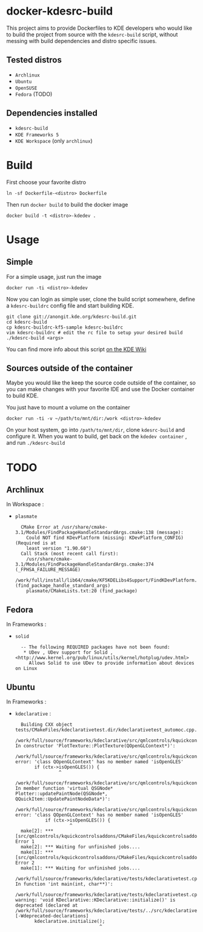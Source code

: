 docker-kdesrc-build
===================
This project aims to provide Dockerfiles to KDE developers 
who would like to build the project from source with the `kdesrc-build` script, 
without messing with build dependencies and distro specific issues.

Tested distros
-----------------

* `Archlinux`
* `Ubuntu`
* `OpenSUSE`
* `Fedora` (TODO)

Dependencies installed
----------------------

* `kdesrc-build`
* `KDE Frameworks 5`
* `KDE Workspace` (only `archlinux`)

Build
=====

First choose your favorite distro

    ln -sf Dockerfile-<distro> Dockerfile

Then run `docker build` to build the docker image

    docker build -t <distro>-kdedev .

Usage
=====

Simple
------
For a simple usage, just run the image

    docker run -ti <distro>-kdedev

Now you can login as simple user, clone the build script somewhere, define a
`kdesrc-buildrc` config file and start building KDE.

    git clone git://anongit.kde.org/kdesrc-build.git
    cd kdesrc-build
    cp kdesrc-buildrc-kf5-sample kdesrc-buildrc
    vim kdesrc-buildrc # edit the rc file to setup your desired build
    ./kdesrc-build <args>

You can find more info about this script [on the KDE Wiki](https://techbase.kde.org/Getting_Started/Build/kdesrc-build)

Sources outside of the container
--------------------------------

Maybe you would like the keep the source code outside of the container,
so you can make changes with your favorite IDE and use the Docker container
to build KDE.

You just have to mount a volume on the container

    docker run -ti -v ~/path/to/mnt/dir:/work <distro>-kdedev

On your host system, go into `/path/to/mnt/dir`, clone `kdesrc-build` and configure it.
When you want to build, get back on the `kdedev container` , and run `./kdesrc-build`

TODO
====

Archlinux
----------

In Workspace :

- `plasmate`

        CMake Error at /usr/share/cmake-3.1/Modules/FindPackageHandleStandardArgs.cmake:138 (message):
          Could NOT find KDevPlatform (missing: KDevPlatform_CONFIG) (Required is at
          least version "1.90.60")
        Call Stack (most recent call first):
          /usr/share/cmake-3.1/Modules/FindPackageHandleStandardArgs.cmake:374 (_FPHSA_FAILURE_MESSAGE)
          /work/full/install/lib64/cmake/KF5KDELibs4Support/FindKDevPlatform.cmake:44 (find_package_handle_standard_args)
          plasmate/CMakeLists.txt:20 (find_package)


Fedora
------

In Frameworks :

- `solid`

        -- The following REQUIRED packages have not been found:
         * UDev , UDev support for Solid , <http://www.kernel.org/pub/linux/utils/kernel/hotplug/udev.html>
           Allows Solid to use UDev to provide information about devices on Linux

Ubuntu
------

In Frameworks :

- `kdeclarative` :

        Building CXX object tests/CMakeFiles/kdeclarativetest.dir/kdeclarativetest_automoc.cpp.o
        /work/full/source/frameworks/kdeclarative/src/qmlcontrols/kquickcontrolsaddons/plotter.cpp: In constructor 'PlotTexture::PlotTexture(QOpenGLContext*)':
        /work/full/source/frameworks/kdeclarative/src/qmlcontrols/kquickcontrolsaddons/plotter.cpp:210:14: error: 'class QOpenGLContext' has no member named 'isOpenGLES'
             if (ctx->isOpenGLES()) {
                      ^
        /work/full/source/frameworks/kdeclarative/src/qmlcontrols/kquickcontrolsaddons/plotter.cpp: In member function 'virtual QSGNode* Plotter::updatePaintNode(QSGNode*, QQuickItem::UpdatePaintNodeData*)':
        /work/full/source/frameworks/kdeclarative/src/qmlcontrols/kquickcontrolsaddons/plotter.cpp:643:18: error: 'class QOpenGLContext' has no member named 'isOpenGLES'
                 if (ctx->isOpenGLES()) {
                          ^
        make[2]: *** [src/qmlcontrols/kquickcontrolsaddons/CMakeFiles/kquickcontrolsaddonsplugin.dir/plotter.cpp.o] Error 1
        make[2]: *** Waiting for unfinished jobs....
        make[1]: *** [src/qmlcontrols/kquickcontrolsaddons/CMakeFiles/kquickcontrolsaddonsplugin.dir/all] Error 2
        make[1]: *** Waiting for unfinished jobs....
        /work/full/source/frameworks/kdeclarative/tests/kdeclarativetest.cpp: In function 'int main(int, char**)':
        /work/full/source/frameworks/kdeclarative/tests/kdeclarativetest.cpp:39:29: warning: 'void KDeclarative::KDeclarative::initialize()' is deprecated (declared at /work/full/source/frameworks/kdeclarative/tests/../src/kdeclarative/kdeclarative.h:45) [-Wdeprecated-declarations]
             kdeclarative.initialize();
                                     ^

